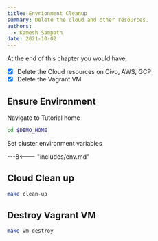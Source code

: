 ```yaml
---
title: Envrionment Cleanup
summary: Delete the cloud and other resources.
authors:
  - Kamesh Sampath
date: 2021-10-02
---
```


At the end of this chapter you would have,

- [x] Delete the Cloud resources on Civo, AWS, GCP
- [x] Delete the Vagrant VM

## Ensure Environment

Navigate to Tutorial home

```bash
cd $DEMO_HOME
```

Set cluster environment variables

---8<--- "includes/env.md"

## Cloud Clean up

```bash
make clean-up
```

## Destroy Vagrant VM

```bash
make vm-destroy
```
